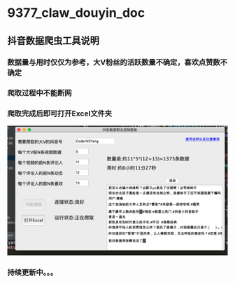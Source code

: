 # 9377_claw_douyin_doc
## 抖音数据爬虫工具说明
### 数据量与用时仅仅为参考，大V粉丝的活跃数量不确定，喜欢点赞数不确定
### 爬取过程中不能断网 
### 爬取完成后即可打开Excel文件夹
![avatar](image.png)
### 持续更新中。。。
